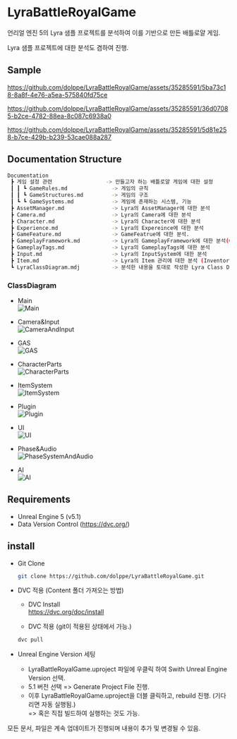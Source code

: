 # LyraBattleRoyalGame

언리얼 엔진 5의 Lyra 샘플 프로젝트를 분석하여 이를 기반으로 만든 배틀로얄 게임.

Lyra 샘플 프로젝트에 대한 분석도 겸하여 진행.

## Sample 


https://github.com/dolppe/LyraBattleRoyalGame/assets/35285591/5ba73c18-8a8f-4e76-a5ea-575840fd75ce


https://github.com/dolppe/LyraBattleRoyalGame/assets/35285591/36d07085-b2ce-4782-88ea-8c087c6938a0


https://github.com/dolppe/LyraBattleRoyalGame/assets/35285591/5d81e258-b7ce-429b-b239-53cae088a287



## Documentation Structure

```sh
Documentation  
 ┣ 게임 설정 관련                 -> 만들고자 하는 배틀로얄 게임에 대한 설정  
 ┃ ┃ ┗ GameRules.md              -> 게임의 규칙  
 ┃ ┃ ┗ GameStructures.md         -> 게임의 구조  
 ┃ ┗ ┗ GameSystems.md            -> 게임에 존재하는 시스템, 기능  
 ┣ AssetManager.md               -> Lyra의 AssetManager에 대한 분석  
 ┣ Camera.md                     -> Lyra의 Camera에 대한 분석  
 ┣ Character.md                  -> Lyra의 Character에 대한 분석  
 ┣ Experience.md                 -> Lyra의 Expereince에 대한 분석  
 ┣ GameFeature.md                -> GameFeatrue에 대한 분석.  
 ┣ GameplayFramework.md          -> Lyra의 GameplayFramework에 대한 분석(GameFeature, Action, InitState 등)  
 ┣ GameplayTags.md               -> Lyra의 GameplayTags에 대한 분석  
 ┣ Input.md                      -> Lyra의 InputSystem에 대한 분석  
 ┣ Item.md                       -> Lyra의 Item 관리에 대한 분석 (Inventory, Equipment 등)   
 ┗ LyraClassDiagram.mdj          -> 분석한 내용을 토대로 작성한 Lyra Class Diagram  
```


### ClassDiagram  

- Main  
![Main](https://github.com/dolppe/LyraBattleRoyalGame/assets/35285591/6744a0a0-9d2e-4023-b975-ed90c69b6673)

- Camera&Input  
![CameraAndInput](https://github.com/dolppe/LyraBattleRoyalGame/assets/35285591/183ed8e0-2721-4a8a-bc85-08e31a7e3416)

- GAS  
![GAS](https://github.com/dolppe/LyraBattleRoyalGame/assets/35285591/f96e55e0-d89c-4ed6-8280-2fb94cb9eaaf)

- CharacterParts  
![CharacterParts](https://github.com/dolppe/LyraBattleRoyalGame/assets/35285591/ce6cff01-d22a-4c12-b249-7f8f55a8e87f)

- ItemSystem  
![ItemSystem](https://github.com/dolppe/LyraBattleRoyalGame/assets/35285591/ef61e397-3f9c-4421-928b-0788346f8bce)

- Plugin  
![Plugin](https://github.com/dolppe/LyraBattleRoyalGame/assets/35285591/d7c2cf1d-c63e-4fda-acee-d4de66fcc727)

- UI  
![UI](https://github.com/dolppe/LyraBattleRoyalGame/assets/35285591/a6ef5e77-9557-49f2-8038-53cf0e3e987d)

- Phase&Audio  
![PhaseSystemAndAudio](https://github.com/dolppe/LyraBattleRoyalGame/assets/35285591/15ff2520-e2aa-4ac8-9ab7-fc3bb536b461)

- AI  
![AI](https://github.com/dolppe/LyraBattleRoyalGame/assets/35285591/91247238-a4b2-4222-b0bf-9da187f9d1f0)

## Requirements

- Unreal Engine 5 (v5.1)
- Data Version Control (https://dvc.org/)

## install

-  Git Clone
    ```sh
    git clone https://github.com/dolppe/LyraBattleRoyalGame.git
    ```

- DVC 적용 (Content 폴더 가져오는 방법)
    - DVC Install  
    https://dvc.org/doc/install

    - DVC 적용 (git이 적용된 상태에서 가능.)
    ```sh
    dvc pull
    ```

- Unreal Engine Version 세팅
    - LyraBattleRoyalGame.uproject 파일에 우클릭 하여 Swith Unreal Engine Version 선택.
    - 5.1 버전 선택 => Generate Project File 진행.
    - 이후 LyraBattleRoyalGame.uproject을 더블 클릭하고, rebuild 진행. (기다리면 자동 실행됨.)  
    => 혹은 직접 빌드하여 실행하는 것도 가능.

    



모든 문서, 파일은 계속 업데이트가 진행되며 내용이 추가 및 변경될 수 있음.
